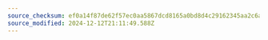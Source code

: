 ```yaml
---
source_checksum: ef0a14f87de62f57ec0aa5867dcd8165a0bd8d4c29162345aa2c6a66c1d55d71
source_modified: 2024-12-12T21:11:49.588Z
---
```


